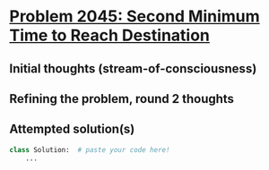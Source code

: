 # [Problem 2045: Second Minimum Time to Reach Destination](https://leetcode.com/problems/second-minimum-time-to-reach-destination/description/?envType=daily-question)

## Initial thoughts (stream-of-consciousness)

## Refining the problem, round 2 thoughts

## Attempted solution(s)
```python
class Solution:  # paste your code here!
    ...
```
